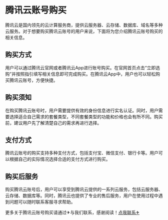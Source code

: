 # 腾讯云账号购买

腾讯云是国内领先的云计算服务商，提供云服务器、云存储、数据库、域名等多种云服务。对于想要购买腾讯云账号的用户来说，下面将为您介绍腾讯云账号购买的相关信息。

## 购买方式

用户可以通过腾讯云官网或者腾讯云App进行账号购买。在官网首页点击“立即选购”并按照指引填写相关信息即可完成购买。在腾讯云App中，用户也可以轻松购买腾讯云账号，方便快捷。

## 购买须知

在购买腾讯云账号时，用户需要提供有效的身份信息进行实名认证。同时，用户需要选择适合自己需求的套餐类型，不同套餐类型的功能和价格也会有所不同。购买前，建议用户先了解清楚自己的需求再进行选择。

## 支付方式

腾讯云账号的购买支持多种支付方式，包括支付宝、微信支付、银行卡等。用户可以根据自己的实际情况选择合适的支付方式进行购买。

## 购买后服务

购买腾讯云账号后，用户可以享受到腾讯云提供的一系列云服务，包括云服务器、云存储、数据库等。同时，腾讯云也提供了专业的售后服务，用户在使用过程中遇到问题可以随时联系客服寻求帮助。

更多关于腾讯云账号购买请通过✈与我们联系，感谢阅读！[点我联系✈](https://go.G208.com)